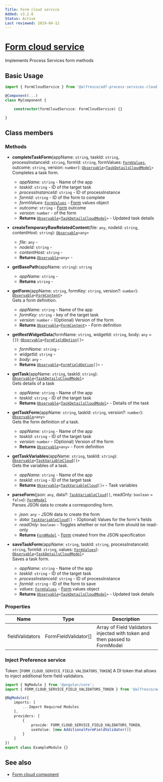 ```yaml
---
Title: Form cloud service
Added: v3.2.0
Status: Active
Last reviewed: 2019-04-12
---
```


# [Form cloud service](../../../lib/process-services-cloud/src/lib/form/services/form-cloud.service.ts "Defined in form-cloud.service.ts")

Implements Process Services form methods

## Basic Usage

```ts
import { FormCloudService } from '@alfresco/adf-process-services-cloud';

@Component(...)
class MyComponent {

    constructor(formCloudService: FormCloudService) {}

}
```

## Class members

### Methods

-   **completeTaskForm**(appName: `string`, taskId: `string`, processInstanceId: `string`, formId: `string`, formValues: [`FormValues`](../../../lib/core/src/lib/form/components/widgets/core/form-values.ts), outcome: `string`, version: `number`): [`Observable`](http://reactivex.io/documentation/observable.html)`<`[`TaskDetailsCloudModel`](../../../lib/process-services-cloud/src/lib/task/models/task-details-cloud.model.ts)`>`<br/>
    Completes a task form.
    -   _appName:_ `string`  - Name of the app
    -   _taskId:_ `string`  - ID of the target task
    -   _processInstanceId:_ `string`  - ID of processInstance
    -   _formId:_ `string`  - ID of the form to complete
    -   _formValues:_ [`FormValues`](../../../lib/core/src/lib/form/components/widgets/core/form-values.ts)  - [Form](../../../lib/process-services/src/lib/task-list/models/form.model.ts) values object
    -   _outcome:_ `string`  - [Form](../../../lib/process-services/src/lib/task-list/models/form.model.ts) outcome
    -   _version:_ `number`  - of the form
    -   **Returns** [`Observable`](http://reactivex.io/documentation/observable.html)`<`[`TaskDetailsCloudModel`](../../../lib/process-services-cloud/src/lib/task/models/task-details-cloud.model.ts)`>` - Updated task details
-   **createTemporaryRawRelatedContent**(file: `any`, nodeId: `string`, contentHost: `string`): [`Observable`](http://reactivex.io/documentation/observable.html)`<any>`<br/>

    -   _file:_ `any`  - 
    -   _nodeId:_ `string`  - 
    -   _contentHost:_ `string`  - 
    -   **Returns** [`Observable`](http://reactivex.io/documentation/observable.html)`<any>` - 

-   **getBasePath**(appName: `string`): `string`<br/>

    -   _appName:_ `string`  - 
    -   **Returns** `string` - 

-   **getForm**(appName: `string`, formKey: `string`, version?: `number`): [`Observable`](http://reactivex.io/documentation/observable.html)`<`[`FormContent`](../../../lib/process-services-cloud/src/lib/services/form-fields.interfaces.ts)`>`<br/>
    Gets a form definition.
    -   _appName:_ `string`  - Name of the app
    -   _formKey:_ `string`  - key of the target task
    -   _version:_ `number`  - (Optional) Version of the form
    -   **Returns** [`Observable`](http://reactivex.io/documentation/observable.html)`<`[`FormContent`](../../../lib/process-services-cloud/src/lib/services/form-fields.interfaces.ts)`>` - Form definition
-   **getRestWidgetData**(formName: `string`, widgetId: `string`, body: `any` = `{}`): [`Observable`](http://reactivex.io/documentation/observable.html)`<`[`FormFieldOption`](../../../lib/core/src/lib/form/components/widgets/core/form-field-option.ts)`[]>`<br/>

    -   _formName:_ `string`  - 
    -   _widgetId:_ `string`  - 
    -   _body:_ `any`  - 
    -   **Returns** [`Observable`](http://reactivex.io/documentation/observable.html)`<`[`FormFieldOption`](../../../lib/core/src/lib/form/components/widgets/core/form-field-option.ts)`[]>` - 

-   **getTask**(appName: `string`, taskId: `string`): [`Observable`](http://reactivex.io/documentation/observable.html)`<`[`TaskDetailsCloudModel`](../../../lib/process-services-cloud/src/lib/task/models/task-details-cloud.model.ts)`>`<br/>
    Gets details of a task
    -   _appName:_ `string`  - Name of the app
    -   _taskId:_ `string`  - ID of the target task
    -   **Returns** [`Observable`](http://reactivex.io/documentation/observable.html)`<`[`TaskDetailsCloudModel`](../../../lib/process-services-cloud/src/lib/task/models/task-details-cloud.model.ts)`>` - Details of the task
-   **getTaskForm**(appName: `string`, taskId: `string`, version?: `number`): [`Observable`](http://reactivex.io/documentation/observable.html)`<any>`<br/>
    Gets the form definition of a task.
    -   _appName:_ `string`  - Name of the app
    -   _taskId:_ `string`  - ID of the target task
    -   _version:_ `number`  - (Optional) Version of the form
    -   **Returns** [`Observable`](http://reactivex.io/documentation/observable.html)`<any>` - Form definition
-   **getTaskVariables**(appName: `string`, taskId: `string`): [`Observable`](http://reactivex.io/documentation/observable.html)`<`[`TaskVariableCloud`](../../../lib/process-services-cloud/src/lib/form/models/task-variable-cloud.model.ts)`[]>`<br/>
    Gets the variables of a task.
    -   _appName:_ `string`  - Name of the app
    -   _taskId:_ `string`  - ID of the target task
    -   **Returns** [`Observable`](http://reactivex.io/documentation/observable.html)`<`[`TaskVariableCloud`](../../../lib/process-services-cloud/src/lib/form/models/task-variable-cloud.model.ts)`[]>` - Task variables
-   **parseForm**(json: `any`, data?: [`TaskVariableCloud`](../../../lib/process-services-cloud/src/lib/form/models/task-variable-cloud.model.ts)`[]`, readOnly: `boolean` = `false`): [`FormModel`](../../../lib/core/src/lib/form/components/widgets/core/form.model.ts)<br/>
    Parses JSON data to create a corresponding form.
    -   _json:_ `any`  - JSON data to create the form
    -   _data:_ [`TaskVariableCloud`](../../../lib/process-services-cloud/src/lib/form/models/task-variable-cloud.model.ts)`[]`  - (Optional) Values for the form's fields
    -   _readOnly:_ `boolean`  - Toggles whether or not the form should be read-only
    -   **Returns** [`FormModel`](../../../lib/core/src/lib/form/components/widgets/core/form.model.ts) - [Form](../../../lib/process-services/src/lib/task-list/models/form.model.ts) created from the JSON specification
-   **saveTaskForm**(appName: `string`, taskId: `string`, processInstanceId: `string`, formId: `string`, values: [`FormValues`](../../../lib/core/src/lib/form/components/widgets/core/form-values.ts)): [`Observable`](http://reactivex.io/documentation/observable.html)`<`[`TaskDetailsCloudModel`](../../../lib/process-services-cloud/src/lib/task/models/task-details-cloud.model.ts)`>`<br/>
    Saves a task form.
    -   _appName:_ `string`  - Name of the app
    -   _taskId:_ `string`  - ID of the target task
    -   _processInstanceId:_ `string`  - ID of processInstance
    -   _formId:_ `string`  - ID of the form to save
    -   _values:_ [`FormValues`](../../../lib/core/src/lib/form/components/widgets/core/form-values.ts)  - [Form](../../../lib/process-services/src/lib/task-list/models/form.model.ts) values object
    -   **Returns** [`Observable`](http://reactivex.io/documentation/observable.html)`<`[`TaskDetailsCloudModel`](../../../lib/process-services-cloud/src/lib/task/models/task-details-cloud.model.ts)`>` - Updated task details

### Properties
| Name | Type      | Description |
| ---- | --------- | ----------- |
| fieldValidators | FormFieldValidator[] | Array of Field Validators injected with token and then passed to FormModel |


### Inject Preference service

Token: [`FORM_CLOUD_SERVICE_FIELD_VALIDATORS_TOKEN`]
A DI token that allows to inject additional form field validators.

```ts
import { NgModule } from '@angular/core';
import { FORM_CLOUD_SERVICE_FIELD_VALIDATORS_TOKEN } from '@alfresco/adf-process-services-cloud';

@NgModule({
    imports: [
        ...Import Required Modules
    ],
    providers: [
        { 
            provide: FORM_CLOUD_SERVICE_FIELD_VALIDATORS_TOKEN, 
            useValue: [new AdditionalFormFieldValidator()]
        }
    ]
})
export class ExampleModule {}
```


## See also

-   [Form cloud component](../components/form-cloud.component.md)
